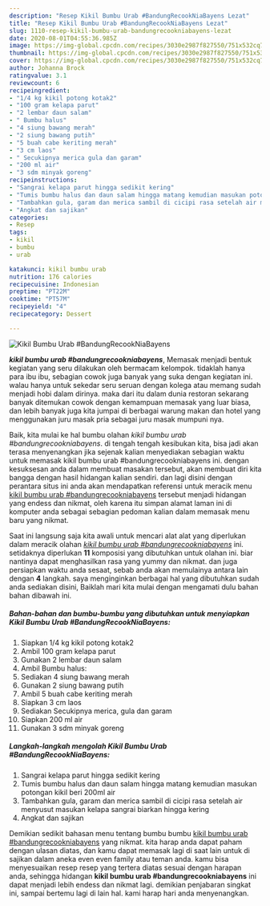 ```yaml
---
description: "Resep Kikil Bumbu Urab #BandungRecookNiaBayens Lezat"
title: "Resep Kikil Bumbu Urab #BandungRecookNiaBayens Lezat"
slug: 1110-resep-kikil-bumbu-urab-bandungrecookniabayens-lezat
date: 2020-08-01T04:55:36.985Z
image: https://img-global.cpcdn.com/recipes/3030e2987f827550/751x532cq70/kikil-bumbu-urab-bandungrecookniabayens-foto-resep-utama.jpg
thumbnail: https://img-global.cpcdn.com/recipes/3030e2987f827550/751x532cq70/kikil-bumbu-urab-bandungrecookniabayens-foto-resep-utama.jpg
cover: https://img-global.cpcdn.com/recipes/3030e2987f827550/751x532cq70/kikil-bumbu-urab-bandungrecookniabayens-foto-resep-utama.jpg
author: Johanna Brock
ratingvalue: 3.1
reviewcount: 6
recipeingredient:
- "1/4 kg kikil potong kotak2"
- "100 gram kelapa parut"
- "2 lembar daun salam"
- " Bumbu halus"
- "4 siung bawang merah"
- "2 siung bawang putih"
- "5 buah cabe keriting merah"
- "3 cm laos"
- " Secukipnya merica gula dan garam"
- "200 ml air"
- "3 sdm minyak goreng"
recipeinstructions:
- "Sangrai kelapa parut hingga sedikit kering"
- "Tumis bumbu halus dan daun salam hingga matang kemudian masukan potongan kikil beri 200ml air"
- "Tambahkan gula, garam dan merica sambil di cicipi rasa setelah air menyusut masukan kelapa sangrai biarkan hingga kering"
- "Angkat dan sajikan"
categories:
- Resep
tags:
- kikil
- bumbu
- urab

katakunci: kikil bumbu urab 
nutrition: 176 calories
recipecuisine: Indonesian
preptime: "PT22M"
cooktime: "PT57M"
recipeyield: "4"
recipecategory: Dessert

---
```



![Kikil Bumbu Urab #BandungRecookNiaBayens](https://img-global.cpcdn.com/recipes/3030e2987f827550/751x532cq70/kikil-bumbu-urab-bandungrecookniabayens-foto-resep-utama.jpg)

<b><i>kikil bumbu urab #bandungrecookniabayens</i></b>, Memasak menjadi bentuk kegiatan yang seru dilakukan oleh bermacam kelompok. tidaklah hanya para ibu ibu, sebagian cowok juga banyak yang suka dengan kegiatan ini. walau hanya untuk sekedar seru seruan dengan kolega atau memang sudah menjadi hobi dalam dirinya. maka dari itu dalam dunia restoran sekarang banyak ditemukan cowok dengan kemampuan memasak yang luar biasa, dan lebih banyak juga kita jumpai di berbagai warung makan dan hotel yang menggunakan juru masak pria sebagai juru masak mumpuni nya.



Baik, kita mulai ke hal bumbu olahan <i>kikil bumbu urab #bandungrecookniabayens</i>. di tengah tengah kesibukan kita, bisa jadi akan terasa menyenangkan jika sejenak kalian menyediakan sebagian waktu untuk memasak kikil bumbu urab #bandungrecookniabayens ini. dengan kesuksesan anda dalam membuat masakan tersebut, akan membuat diri kita bangga dengan hasil hidangan kalian sendiri. dan lagi disini dengan perantara situs ini anda akan mendapatkan referensi untuk meracik menu <u>kikil bumbu urab #bandungrecookniabayens</u> tersebut menjadi hidangan yang endess dan nikmat, oleh karena itu simpan alamat laman ini di komputer anda sebagai sebagian pedoman kalian dalam memasak menu baru yang nikmat.


Saat ini langsung saja kita awali untuk mencari alat alat yang diperlukan dalam meracik olahan <u><i>kikil bumbu urab #bandungrecookniabayens</i></u> ini. setidaknya diperlukan <b>11</b> komposisi yang dibutuhkan untuk olahan ini. biar nantinya dapat menghasilkan rasa yang yummy dan nikmat. dan juga persiapkan waktu anda sesaat, sebab anda akan memulainya antara lain dengan <b>4</b> langkah. saya menginginkan berbagai hal yang dibutuhkan sudah anda sediakan disini, Baiklah mari kita mulai dengan mengamati dulu bahan bahan dibawah ini.

<!--inarticleads1-->

##### Bahan-bahan dan bumbu-bumbu yang dibutuhkan untuk menyiapkan Kikil Bumbu Urab #BandungRecookNiaBayens:

1. Siapkan 1/4 kg kikil potong kotak2
1. Ambil 100 gram kelapa parut
1. Gunakan 2 lembar daun salam
1. Ambil  Bumbu halus:
1. Sediakan 4 siung bawang merah
1. Gunakan 2 siung bawang putih
1. Ambil 5 buah cabe keriting merah
1. Siapkan 3 cm laos
1. Sediakan  Secukipnya merica, gula dan garam
1. Siapkan 200 ml air
1. Gunakan 3 sdm minyak goreng




<!--inarticleads2-->

##### Langkah-langkah mengolah Kikil Bumbu Urab #BandungRecookNiaBayens:

1. Sangrai kelapa parut hingga sedikit kering
1. Tumis bumbu halus dan daun salam hingga matang kemudian masukan potongan kikil beri 200ml air
1. Tambahkan gula, garam dan merica sambil di cicipi rasa setelah air menyusut masukan kelapa sangrai biarkan hingga kering
1. Angkat dan sajikan




Demikian sedikit bahasan menu tentang bumbu bumbu <u>kikil bumbu urab #bandungrecookniabayens</u> yang nikmat. kita harap anda dapat paham dengan ulasan diatas, dan kamu dapat memasak lagi di saat lain untuk di sajikan dalam aneka even even family atau teman anda. kamu bisa menyesuaikan resep resep yang tertera diatas sesuai dengan harapan anda, sehingga hidangan <b>kikil bumbu urab #bandungrecookniabayens</b> ini dapat menjadi lebih endess dan nikmat lagi. demikian penjabaran singkat ini, sampai bertemu lagi di lain hal. kami harap hari anda menyenangkan.
